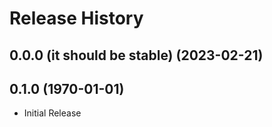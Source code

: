 # Release History

## 0.0.0 (it should be stable) (2023-02-21)



## 0.1.0 (1970-01-01)

* Initial Release
